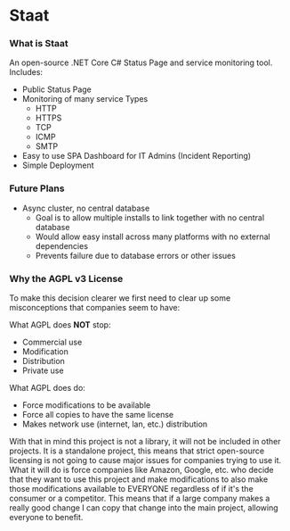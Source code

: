 # Staat
### What is Staat
An open-source .NET Core C# Status Page and service monitoring tool. Includes:
- Public Status Page
- Monitoring of many service Types
    - HTTP
    - HTTPS
    - TCP
    - ICMP
    - SMTP
- Easy to use SPA Dashboard for IT Admins (Incident Reporting)
- Simple Deployment

### Future Plans
- Async cluster, no central database
  - Goal is to allow multiple installs to link together with no central database
  - Would allow easy install across many platforms with no external dependencies
  - Prevents failure due to database errors or other issues
  

### Why the AGPL v3 License
To make this decision clearer we first need to clear up some misconceptions that companies seem to have:

What AGPL does **NOT** stop:
- Commercial use
- Modification
- Distribution
- Private use

What AGPL does do:
- Force modifications to be available
- Force all copies to have the same license
- Makes network use (internet, lan, etc.) distribution

With that in mind this project is not a library, it will not be included in other projects. It is a standalone project, this means that strict open-source licensing is not going to cause major issues for companies trying to use it.
What it will do is force companies like Amazon, Google, etc. who decide that they want to use this project and make modifications to also make those modifications available to EVERYONE regardless of if it's the consumer or a competitor.
This means that if a large company makes a really good change I can copy that change into the main project, allowing everyone to benefit.
